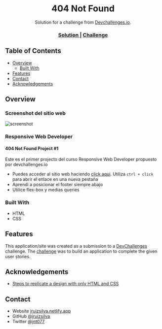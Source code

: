 <!-- Please update value in the {}  -->

<h1 align="center">404 Not Found</h1>

<div align="center">
   Solution for a challenge from  <a href="http://devchallenges.io" target="_blank">Devchallenges.io</a>.
</div>

<div align="center">
  <h3>
    <a href="https://devchallenges-project-1.netlify.app/">
      Solution
    </a>
    <span> | </span>
    <a href="https://devchallenges.io/challenges/wBunSb7FPrIepJZAg0sY">
      Challenge
    </a>
  </h3>
</div>

<!-- TABLE OF CONTENTS -->

## Table of Contents

- [Overview](#overview)
  - [Built With](#built-with)
- [Features](#features)
- [Contact](#contact)
- [Acknowledgements](#acknowledgements)

<!-- OVERVIEW -->

## Overview

### Screenshot del sitio web

![screenshot](https://awesomescreenshot.s3.amazonaws.com/image/1849999/6272225-16e6346f0b31b4713943471508c5b599.png?X-Amz-Algorithm=AWS4-HMAC-SHA256&X-Amz-Credential=AKIAJSCJQ2NM3XLFPVKA%2F20210224%2Fus-east-1%2Fs3%2Faws4_request&X-Amz-Date=20210224T015322Z&X-Amz-Expires=28800&X-Amz-SignedHeaders=host&X-Amz-Signature=edc7d3b560c3e2573288182ae3729ffe348f9c13acf8c402012e4f101501028b)

### Responsive Web Developer

#### 404 Not Found Project #1

Este es el primer projecto del curso Responsive Web Developer propuesto por devchallenges.io

- Puedes acceder al sitio web haciendo [click aqui](https://devchallenges-project-1.netlify.app/). Utiliza `ctrl + click` para abrir el enlace en una nueva pestaña
- Aprendi a posicionar el footer siempre abajo
- Utilice flex-box y medias queries

### Built With

<!-- This section should list any major frameworks that you built your project using. Here are a few examples.-->

- HTML
- CSS

## Features

<!-- List the features of your application or follow the template. Don't share the figma file here :) -->

This application/site was created as a submission to a [DevChallenges](https://devchallenges.io/paths/responsive-web-developer) challenge. The [challenge](https://devchallenges.io/challenges/wBunSb7FPrIepJZAg0sY) was to build an application to complete the given user stories.

## Acknowledgements

<!-- This section should list any articles or add-ons/plugins that helps you to complete the project. This is optional but it will help you in the future. For exmpale -->

- [Steps to replicate a design with only HTML and CSS](https://devchallenges-blogs.web.app/how-to-replicate-design/)

## Contact

- Website [jruizsilva.netlify.app](https://jruizsilva.netlify.app)
- GitHub [@jruizsilva](https://github.com/jruizsilva)
- Twitter [@jnt077](https://twitter.com/jnt077)
